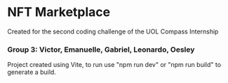 # NFT Marketplace
Created for the second coding challenge of the UOL Compass Internship

### Group 3: Victor, Emanuelle, Gabriel, Leonardo, Oesley

Project created using Vite, to run use "npm run dev" or "npm run build" to generate a build.